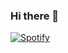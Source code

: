 ### Hi there 👋

[![Spotify](https://novatorem-hazel-psi.vercel.app/api/spotify)](https://open.spotify.com/user/bwbn9zmf30zbwy254iksud8lc)

<!--
**monciego/monciego** is a ✨ _special_ ✨ repository because its `README.md` (this file) appears on your GitHub profile.

Here are some ideas to get you started:

- 🔭 I’m currently working on ...
- 🌱 I’m currently learning ...
- 👯 I’m looking to collaborate on ...
- 🤔 I’m looking for help with ...
- 💬 Ask me about ...
- 📫 How to reach me: ...
- 😄 Pronouns: ...
- ⚡ Fun fact: ...
-->

